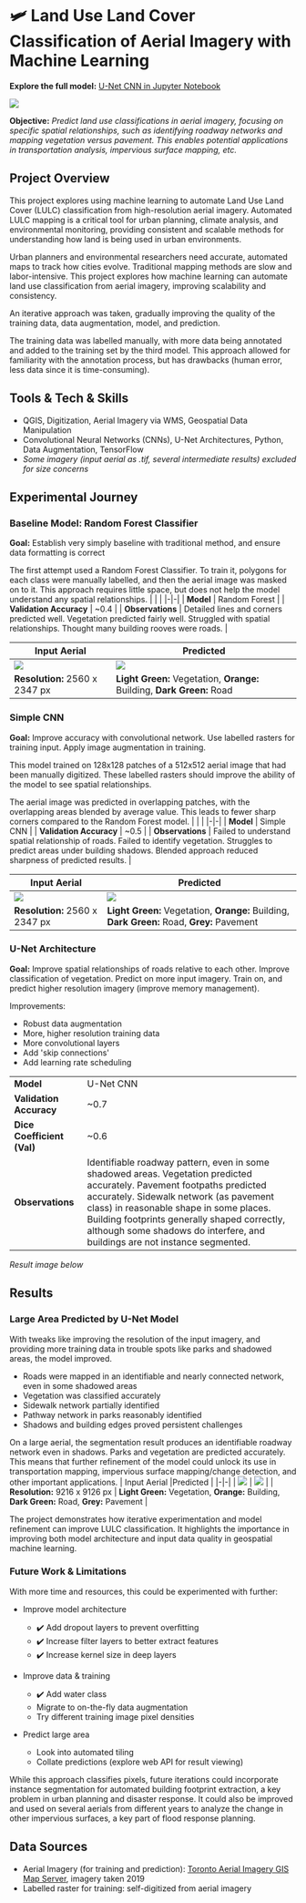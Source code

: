 # 🛩️ Land Use Land Cover Classification of Aerial Imagery with Machine Learning
**Explore the full model:** [U-Net CNN in Jupyter Notebook](https://github.com/connorcrowe/to-lulc-aiml/blob/main/3_Final/3_Full_Model.ipynb)

![](/results/banner.jpg)

**Objective:** *Predict land use classifications in aerial imagery, focusing on specific spatial relationships, such as identifying roadway networks and mapping vegetation versus pavement. This enables potential applications in transportation analysis, impervious surface mapping, etc.*

## Project Overview
This project explores using machine learning to automate Land Use Land Cover (LULC) classification from high-resolution aerial imagery. Automated LULC mapping is a critical tool for urban planning, climate analysis, and environmental monitoring, providing consistent and scalable methods for understanding how land is being used in urban environments.

Urban planners and environmental researchers need accurate, automated maps to track how cities evolve. Traditional mapping methods are slow and labor-intensive. This project explores how machine learning can automate land use classification from aerial imagery, improving scalability and consistency.

An iterative approach was taken, gradually improving the quality of the training data, data augmentation, model, and prediction. 

The training data was labelled manually, with more data being annotated and added to the training set by the third model. This approach allowed for familiarity with the annotation process, but has drawbacks (human error, less data since it is time-consuming).

## Tools & Tech & Skills
- QGIS, Digitization, Aerial Imagery via WMS, Geospatial Data Manipulation
- Convolutional Neural Networks (CNNs), U-Net Architectures, Python, Data Augmentation, TensorFlow 
- *Some imagery (input aerial as .tif, several intermediate results) excluded for size concerns*

## Experimental Journey
### **Baseline Model: Random Forest Classifier**
**Goal:** Establish very simply baseline with traditional method, and ensure data formatting is correct

The first attempt used a Random Forest Classifier. To train it, polygons for each class were manually labelled, and then the aerial image was masked on to it. This approach requires little space, but does not help the model understand any spatial relationships. 
| | | 
|-|-| 
| **Model** | Random Forest | 
| **Validation Accuracy** | ~0.4 |
| **Observations** | Detailed lines and corners predicted well. Vegetation predicted fairly well. Struggled with spatial relationships. Thought many building rooves were roads. |

| Input Aerial | Predicted | 
|-|-|
| ![](/results/input_1.jpg) | ![](results/1_random_forest.jpg)|
| **Resolution:** 2560 x 2347 px | **Light Green:** Vegetation, **Orange:** Building, **Dark Green:** Road |

### **Simple CNN**
**Goal:** Improve accuracy with convolutional network. Use labelled rasters for training input. Apply image augmentation in training.

This model trained on 128x128 patches of a 512x512 aerial image that had been manually digitized. These labelled rasters should improve the ability of the model to see spatial relationships. 

The aerial image was predicted in overlapping patches, with the overlapping areas blended by average value. This leads to fewer sharp corners compared to the Random Forest model.
| | |
|-|-|
| **Model** | Simple CNN | 
| **Validation Accuracy** | ~0.5 |
| **Observations** | Failed to understand spatial relationship of roads. Failed to identify vegetation. Struggles to predict areas under building shadows. Blended approach reduced sharpness of predicted results. | 

| Input Aerial | Predicted | 
|-|-|
| ![](/results/input_1.jpg) | ![](/results/2_simple_cnn.jpg) |
| **Resolution:** 2560 x 2347 px | **Light Green:** Vegetation, **Orange:** Building, **Dark Green:** Road, **Grey:** Pavement |

### **U-Net Architecture**
**Goal:** Improve spatial relationships of roads relative to each other. Improve classification of vegetation. Predict on more input imagery. Train on, and predict higher resolution imagery (improve memory management). 

Improvements:
- Robust data augmentation
- More, higher resolution training data
- More convolutional layers
- Add 'skip connections' 
- Add learning rate scheduling

| | |
|-|-|
| **Model** | U-Net CNN |
| **Validation Accuracy** | ~0.7 | 
| **Dice Coefficient (Val)** | ~0.6 |
| **Observations** | Identifiable roadway pattern, even in some shadowed areas. Vegetation predicted accurately. Pavement footpaths predicted accurately. Sidewalk network (as pavement class) in reasonable shape in some places. Building footprints generally shaped correctly, although some shadows do interfere, and buildings are not instance segmented. |

*Result image below*

## Results
### Large Area Predicted by U-Net Model
With tweaks like improving the resolution of the input imagery, and providing more training data in trouble spots like parks and shadowed areas, the model improved. 
- Roads were mapped in an identifiable and nearly connected network, even in some shadowed areas
- Vegetation was classified accurately
- Sidewalk network partially identified
- Pathway network in parks reasonably identified
- Shadows and building edges proved persistent challenges

On a large aerial, the segmentation result produces an identifiable roadway network even in shadows. Parks and vegetation are predicted accurately. This means that further refinement of the model could unlock its use in transportation mapping, impervious surface mapping/change detection, and other important applications.
| Input Aerial |Predicted | 
|-|-|
| ![](/results/input_2.jpg) | ![](/results/3_unet.jpg) |
| **Resolution:** 9216 x 9126 px | **Light Green:** Vegetation, **Orange:** Building, **Dark Green:** Road, **Grey:** Pavement |

The project demonstrates how iterative experimentation and model refinement can improve LULC classification. It highlights the importance in improving both model architecture and input data quality in geospatial machine learning. 

### Future Work & Limitations

With more time and resources, this could be experimented with further:
- Improve model architecture
    - ✔️ Add dropout layers to prevent overfitting
    - ✔️ Increase filter layers to better extract features
    - ✔️ Increase kernel size in deep layers

- Improve data & training
    - ✔️ Add water class
    - Migrate to on-the-fly data augmentation
    - Try different training image pixel densities

- Predict large area
    - Look into automated tiling
    - Collate predictions (explore web API for result viewing)


While this approach classifies pixels, future iterations could incorporate instance segmentation for automated building footprint extraction, a key problem in urban planning and disaster response. It could also be improved and used on several aerials from different years to analyze the change in other impervious surfaces, a key part of flood response planning. 

## Data Sources
- Aerial Imagery (for training and prediction): [Toronto Aerial Imagery GIS Map Server](https://gis.toronto.ca/arcgis/rest/services/basemap/cot_ortho/MapServer), imagery taken 2019
- Labelled raster for training: self-digitized from aerial imagery